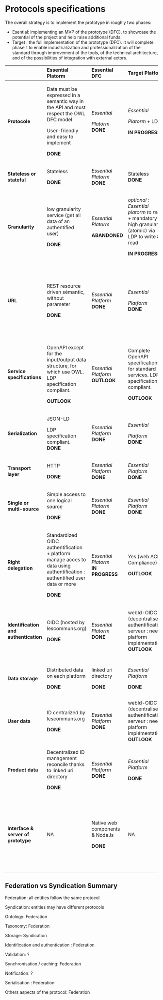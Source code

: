 # Protocols specifications

The overall strategy is to implement the prototype in roughly two phases:

* Esential: implementing an MVP of the prototype \(DFC\), to showcase the potential of the project and help raise additional funds.
* Target : the full implementation of the prototype \(DFC\). It will complete phase 1 to enable industrialization and professionalization of the standard through improvement of the tools, of the technical architecture, and of the possibilities of integration with external actors.

<table>
  <thead>
    <tr>
      <th style="text-align:left"></th>
      <th style="text-align:left">Essential Platorm</th>
      <th style="text-align:left">Essential DFC</th>
      <th style="text-align:left">Target Platform</th>
      <th style="text-align:left">Target DFC</th>
    </tr>
  </thead>
  <tbody>
    <tr>
      <td style="text-align:left"><b>Protocole</b>
      </td>
      <td style="text-align:left">
        <p>Data must be expressed in a semantic way in the API and must respect the
          OWL DFC model</p>
        <p>User-friendly and easy to implement</p>
        <p><b>DONE</b>
        </p>
      </td>
      <td style="text-align:left">
        <p><em>Essential </em>
        </p>
        <p><em>Platorm </em><b>DONE</b>
        </p>
      </td>
      <td style="text-align:left">
        <p><em>Essential </em>
        </p>
        <p><em>Platorm</em> + LDP</p>
        <p><b>IN PROGRESS</b>
        </p>
      </td>
      <td style="text-align:left">
        <p><em>Essential </em>
        </p>
        <p><em>DFC + </em>Full Semantic protocol (LDP + SPARQL)</p>
        <p><b>DONE</b>
        </p>
      </td>
    </tr>
    <tr>
      <td style="text-align:left"><b>Stateless or stateful</b>
      </td>
      <td style="text-align:left">
        <p>Stateless</p>
        <p><b>DONE</b>
        </p>
      </td>
      <td style="text-align:left"><em>Essential Platorm<br /></em><b>DONE</b>
      </td>
      <td style="text-align:left">Stateless<em><br /></em><b>DONE</b>
      </td>
      <td style="text-align:left"><em>Target Platform<br /></em><b>DONE</b>
      </td>
    </tr>
    <tr>
      <td style="text-align:left"><b>Granularity</b>
      </td>
      <td style="text-align:left">
        <p>low granularity service (get all data of an authentified user)</p>
        <p><b>DONE</b>
        </p>
      </td>
      <td style="text-align:left">
        <p><em>Essential Platorm</em>
        </p>
        <p><b>ABANDONED</b>
        </p>
      </td>
      <td style="text-align:left">
        <p><em>optional : Essential platorm to read </em>+ mandatory : high granularity
          (atomic) via LDP to write &amp; read</p>
        <p><b> IN PROGRESS</b>
        </p>
      </td>
      <td style="text-align:left">
        <p>NO DIRECT WRITE</p>
        <p>read :high granularity (atomic) via</p>
        <p><b>DONE</b>
        </p>
      </td>
    </tr>
    <tr>
      <td style="text-align:left"><b>URL</b>
      </td>
      <td style="text-align:left">
        <p>REST resource driven s&#xE9;mantic, without parameter</p>
        <p><b>DONE</b>
        </p>
      </td>
      <td style="text-align:left"><em>Essential Platform<br /></em><b>DONE</b>
      </td>
      <td style="text-align:left">
        <p><em>Essential </em>
        </p>
        <p><em>Platform</em> 
          <br /><b>DONE</b>
        </p>
      </td>
      <td style="text-align:left">
        <p><em>Target DFC </em>+</p>
        <p>parameters enabling queries (SPARQL or HyperGraphQL)</p>
        <p>SPARQL : <b>DONE</b>
          <br />HyperGraphQL : <b>OUTLOOK</b>
        </p>
      </td>
    </tr>
    <tr>
      <td style="text-align:left"><b>Service specifications</b>
      </td>
      <td style="text-align:left">
        <p>OpenAPI except for the input/output data structure, for which use OWL.
          LDP specification compliant.</p>
        <p><b>OUTLOOK</b>
        </p>
      </td>
      <td style="text-align:left"><em>Essential Platform<br /></em><b>OUTLOOK</b>
      </td>
      <td style="text-align:left">
        <p>Complete OpenAPI specifications for standard services. LDP specification
          compliant.</p>
        <p><b>OUTLOOK</b>
        </p>
      </td>
      <td style="text-align:left">
        <p>SPARQL spec for high granularity service by Query</p>
        <p><b>OUTLOOK</b>
        </p>
      </td>
    </tr>
    <tr>
      <td style="text-align:left"><b>Serialization</b>
      </td>
      <td style="text-align:left">
        <p>JSON-LD</p>
        <p>LDP specification compliant.
          <br /><b>DONE</b>
        </p>
        <p></p>
      </td>
      <td style="text-align:left"><em>Essential Platform<br /></em><b>DONE</b>
      </td>
      <td style="text-align:left">
        <p><em>Essential </em>
        </p>
        <p><em>Platform</em> 
          <br /><b>DONE</b>
        </p>
      </td>
      <td style="text-align:left">
        <p><em>Essential DFC</em> + JSON-LD in the data attribute if HyperGraphQL</p>
        <p><b>OUTLOOK</b>
        </p>
      </td>
    </tr>
    <tr>
      <td style="text-align:left"><b>Transport layer</b>
      </td>
      <td style="text-align:left">
        <p>HTTP</p>
        <p><b>DONE</b>
        </p>
      </td>
      <td style="text-align:left"><em>Essential Platform<br /></em><b>DONE</b>
      </td>
      <td style="text-align:left"><em>Essential Platform<br /></em><b>DONE</b>
      </td>
      <td style="text-align:left"><em>Essential DFC<br /></em><b>DONE</b>
      </td>
    </tr>
    <tr>
      <td style="text-align:left"><b>Single or multi-source</b>
      </td>
      <td style="text-align:left">
        <p>Simple access to one logical source</p>
        <p><b>DONE</b>
        </p>
      </td>
      <td style="text-align:left"><em>Essential Platorm<br /></em><b>DONE</b>
      </td>
      <td style="text-align:left"><em>Essential Platform<br /></em><b>DONE</b>
      </td>
      <td style="text-align:left">
        <p>Query on multiple sources</p>
        <p><b>OUTLOOK</b>
        </p>
      </td>
    </tr>
    <tr>
      <td style="text-align:left"><b>Right delegation</b>
      </td>
      <td style="text-align:left">
        <p>Standardized
          <br />OIDC authentification + platform manage acces to data using authentification
          : authentified user data or more</p>
        <p><b>DONE</b>
        </p>
      </td>
      <td style="text-align:left"><em>Essential Platorm<br /></em><b>IN PROGRESS</b>
      </td>
      <td style="text-align:left">
        <p>Yes (web ACL Compliance)</p>
        <p><b>OUTLOOK</b>
        </p>
      </td>
      <td style="text-align:left">
        <p>Yes (web ACL implementation)</p>
        <p><b>OUTLOOK</b>
        </p>
      </td>
    </tr>
    <tr>
      <td style="text-align:left"><b>Identification and authentication</b>
      </td>
      <td style="text-align:left">
        <p>OIDC (hosted by lescommuns.org)</p>
        <p><b>DONE</b>
        </p>
      </td>
      <td style="text-align:left"><em>Essential Platorm<br /></em><b>DONE</b>
      </td>
      <td style="text-align:left">
        <p>webId-OIDC (decentralised authentification serveur : need platform impl&#xE9;mentation)
          <br
          /><b>OUTLOOK</b>
        </p>
        <p></p>
      </td>
      <td style="text-align:left"><em>Target Platform<br /></em><b>OUTLOOK</b>
      </td>
    </tr>
    <tr>
      <td style="text-align:left"><b>Data storage</b>
      </td>
      <td style="text-align:left">
        <p>Distributed data on each platform</p>
        <p><b>DONE</b>
        </p>
      </td>
      <td style="text-align:left">
        <p>linked uri directory</p>
        <p><b>DONE</b>
        </p>
      </td>
      <td style="text-align:left">
        <p><em>Essential Platform</em>
        </p>
        <p><b>DONE</b>
        </p>
      </td>
      <td style="text-align:left">
        <p><em>Essential DFC</em> +semantic cache</p>
        <p><b>IN PROGRESS</b>
        </p>
      </td>
    </tr>
    <tr>
      <td style="text-align:left"><b>User data</b>
      </td>
      <td style="text-align:left">
        <p>ID centralized by lescommuns.org</p>
        <p><b>DONE</b>
        </p>
      </td>
      <td style="text-align:left"><em>Essential Platform<br /></em><b>DONE</b>
      </td>
      <td style="text-align:left">webId-OIDC (decentralised authentification serveur : need platform impl&#xE9;mentation)
        <br
        /><b>OUTLOOK</b>
      </td>
      <td style="text-align:left"><em>Target Platform<br /></em><b>OUTLOOK</b>
      </td>
    </tr>
    <tr>
      <td style="text-align:left"><b>Product data</b>
      </td>
      <td style="text-align:left">
        <p>Decentralized ID management reconcile thanks to linked uri directory</p>
        <p><b>DONE</b>
        </p>
      </td>
      <td style="text-align:left"><em>Essential Platform<br /></em><b>DONE</b>
      </td>
      <td style="text-align:left">
        <p><em>Essential Platform</em>
        </p>
        <p><b>DONE</b>
        </p>
      </td>
      <td style="text-align:left">
        <p><em>Essential DFC</em>
        </p>
        <p><b>DONE</b>
        </p>
      </td>
    </tr>
    <tr>
      <td style="text-align:left"><b>Interface &amp; server of prototype</b>
      </td>
      <td style="text-align:left">NA</td>
      <td style="text-align:left">
        <p>Native web components &amp; NodeJs</p>
        <p><b>DONE</b>
        </p>
      </td>
      <td style="text-align:left">NA</td>
      <td style="text-align:left">
        <p>Semantic Serveur (Semapps)</p>
        <p>Interface could be React OR Startin&#x2019;blox</p>
        <p>server : <b>DONE</b>
          <br />interface : <b>OUTLOOK</b>
        </p>
      </td>
    </tr>
  </tbody>
</table>

## Federation vs Syndication Summary

Federation: all entities follow the same protocol

Syndication: entities may have different protocols

Ontology: Federation

Taxonomy: Federation

Storage: Syndication

Identification and authentication : Federation

Validation: ?

Synchronisation / caching: Federation

Notification: ?

Serialisation : Federation

Others aspects of the protocol: Federation

